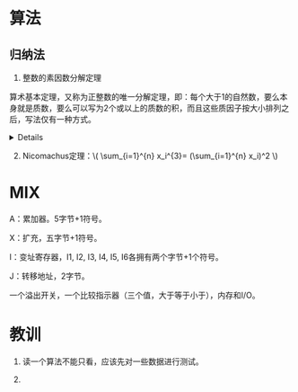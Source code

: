 <!-- toc -->

# 算法

## 归纳法

1. 整数的素因数分解定理

算术基本定理，又称为正整数的唯一分解定理，即：每个大于1的自然数，要么本身就是质数，要么可以写为2个或以上的质数的积，而且这些质因子按大小排列之后，写法仅有一种方式。 

<details>

算术基本定理的最早证明是由欧几里得给出的。准确的说，欧几里得证明了在一般整环上看与算术基本定理等价的命题：若质数 p | ab，则不是 p | a，就是 p | b。然而，在欧几里得的时代，并没有发展出幂运算和指数的写法，甚至连四个整数的乘积这种算式都被认为是没有意义的，所以欧几里得并没有给出算术基本定理的现代陈述。 

存在性：

用反证法：假设存在大于 1 的自然数不能写成质数的乘积，把最小的那个称为 n。

n 不可为质数，因为 n = n 可被写成质数的乘积。因此 n一定是合数，但每个合数都可以分解成两个严格小于自身而大于 1 的自然数的积。设 n = a × b ，则根据假设，由于 n 是最小的不能被写成质数乘积的自然数，所以 a = p 1 p 2 . . . p j 和 b = q 1 q 2 . . . q j 都能被写成质数的乘积。然而 n = a b = p 1 p 2 . . . p j q 1 q 2 . . . q j 也可以写成质数的乘积，由此产生矛盾，故大于 1 的自然数必可写成质数的乘积。 

唯一性

欧几里得引理：若质数 p | a b ，则不是 p | a ，就是 p | b 。

引理的证明：若 p | a  则证明完毕。若 p ∤ a ，那么两者的最大公约数为1。根据贝祖等式，存在 ( m , n )  使得 m a + n p = 1 。于是 b = b ( m a + n p ) = a b m + b n p 。 由于 p | a b ，上式右边两项都可以被p整除。所以 p | b 。

再用反证法：假设有些大于1的自然数可以以多于一种的方式写成多个质数的乘积，那么假设 n 是其中最小的一个。

首先 n 不是质数。将 n 用两种方法写出： n = p 1 p 2 p 3 ⋯ p r = q 1 q 2 q 3 ⋯ q s  。根据引理，质数 p 1 | q 1 q 2 q 3 ⋯ q s  ，所以 q 1 , q 2 , q 3 ⋯ q s  中有一个能被 p 1 整除，不妨设为 q 1 。但 q 1 也是质数，因此 q 1 = p 1  。所以，比 n 小的正整数 n ′ = p 2 p 3 ⋯ p r 也可以写成 q 2 q 3 ⋯ q s  。这与 n  的最小性矛盾！

因此唯一性得证。 

</details>
 
2. Nicomachus定理：\\( \sum_{i=1}^{n} x_i^{3}= (\sum_{i=1}^{n} x_i)^2   \\)

# MIX

A：累加器。5字节+1符号。

X：扩充，五字节+1符号。

I：变址寄存器，I1, I2, I3, I4, I5, I6各拥有两个字节+1个符号。

J：转移地址，2字节。

一个溢出开关，一个比较指示器（三个值，大于等于小于），内存和I/O。

# 教训

1. 读一个算法不能只看，应该先对一些数据进行测试。

2. 
